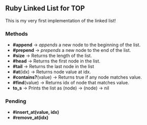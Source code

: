## Ruby Linked List for TOP

This is my very first implementation of the linked list!

### Methods

- **#append** -> *appends* a new node to the beginning of the list.
- **#prepend** -> *prepends* a new node to the end of the list.
- **#size** -> Returns the length of the list.
- **#head** -> Returns the first node in the list.
- **#tail** -> Returns the last node in the list
- **#at**(idx) -> Returns node value at idx.
- **#contains?**(value) -> Returns true if any node matches value.
- **#find**(value) -> Returns idx of node that matches value.
- **to_s** -> Prints the list as (node) -> (node) -> nil

### Pending

- **#insert_at(value, idx)**
- **#remove_at(idx)**